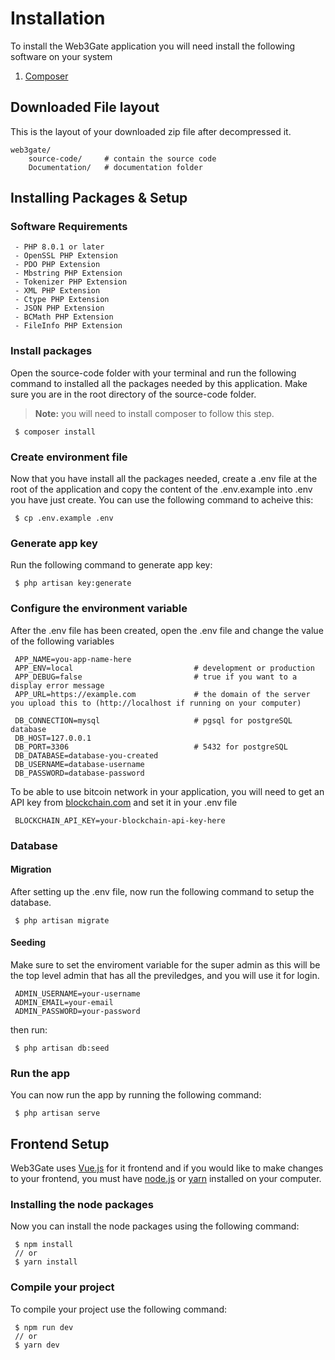 # Installation

To install the Web3Gate application you will need install the following software on your system

1. [Composer](https://getcomposer.org/)

## Downloaded File layout

This is the layout of your downloaded zip file after decompressed it.

    web3gate/
        source-code/     # contain the source code
        Documentation/   # documentation folder


## Installing Packages & Setup

### Software Requirements

     - PHP 8.0.1 or later
     - OpenSSL PHP Extension
     - PDO PHP Extension
     - Mbstring PHP Extension
     - Tokenizer PHP Extension
     - XML PHP Extension
     - Ctype PHP Extension
     - JSON PHP Extension
     - BCMath PHP Extension
     - FileInfo PHP Extension


### Install packages

Open the source-code folder with your terminal and run the following command to installed all the packages needed by this application. Make sure you are in the root directory of the source-code folder.

>**Note:** you will need to install composer to follow this step.

     $ composer install

### Create environment file

Now that you have install all the packages needed, create a .env file at the root of the application and copy the content of the .env.example into .env you have just create. You can use the following command to acheive this:

     $ cp .env.example .env

### Generate app key

Run the following command to generate app key:

     $ php artisan key:generate

### Configure the environment variable

After the .env file has been created, open the .env file and change the value of the following variables

     APP_NAME=you-app-name-here
     APP_ENV=local                           # development or production
     APP_DEBUG=false                         # true if you want to a display error message
     APP_URL=https://example.com             # the domain of the server you upload this to (http://localhost if running on your computer)

     DB_CONNECTION=mysql                     # pgsql for postgreSQL database
     DB_HOST=127.0.0.1
     DB_PORT=3306                            # 5432 for postgreSQL
     DB_DATABASE=database-you-created
     DB_USERNAME=database-username
     DB_PASSWORD=database-password

To be able to use bitcoin network in your application, you will need to get an API key from [blockchain.com](https://blockchain.com/explorer/api) and set it in your .env file

     BLOCKCHAIN_API_KEY=your-blockchain-api-key-here

### Database 

#### Migration
After setting up the .env file, now run the following command to setup the database.

     $ php artisan migrate

#### Seeding
Make sure to set the enviroment variable for the super admin as this will be the top level admin that has all the previledges, and you will use it for login.

     ADMIN_USERNAME=your-username
     ADMIN_EMAIL=your-email
     ADMIN_PASSWORD=your-password

then run:

     $ php artisan db:seed


### Run the app

You can now run the app by running the following command:

     $ php artisan serve

## Frontend Setup

Web3Gate uses [Vue.js](https://vuejs.org/) for it frontend and if you would like to make changes to your frontend, you must have [node.js](https://nodejs.org/) or [yarn](https://yarnpkg.com/) installed on your computer.

### Installing the node packages

Now you can install the node packages using the following command:

     $ npm install 
     // or
     $ yarn install

### Compile your project

To compile your project use the following command:

     $ npm run dev
     // or
     $ yarn dev